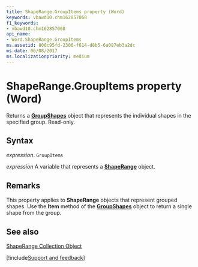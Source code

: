 ```yaml
---
title: ShapeRange.GroupItems property (Word)
keywords: vbawd10.chm162857068
f1_keywords:
- vbawd10.chm162857068
api_name:
- Word.ShapeRange.GroupItems
ms.assetid: 800c95fd-2306-f614-d8b5-6a087eb3a2dc
ms.date: 06/08/2017
ms.localizationpriority: medium
---
```



# ShapeRange.GroupItems property (Word)

Returns a **[GroupShapes](Word.groupshapes.md)** object that represents the individual shapes in the specified group. Read-only.


## Syntax

_expression_. `GroupItems`

_expression_ A variable that represents a **[ShapeRange](Word.shaperange.md)** object.


## Remarks

 This property applies to **ShapeRange** objects that represent grouped shapes. Use the **Item** method of the **[GroupShapes](Word.groupshapes.md)** object to return a single shape from the group.


## See also


[ShapeRange Collection Object](Word.shaperange.md)

[!include[Support and feedback](~/includes/feedback-boilerplate.md)]